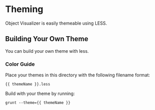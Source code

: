 # Theming

Object Visualizer is easily themeable using LESS.

## Building Your Own Theme

You can build your own theme with less.

### Color Guide

Place your themes in this directory with the following filename format:

```
{{ themeName }}.less
```

Build with your theme by running:

```
grunt --theme={{ themeName }}
```

